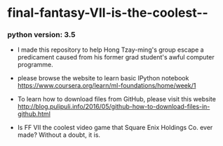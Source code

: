 # final-fantasy-VII-is-the-coolest--
### python version: 3.5
* I made this repository to help Hong Tzay-ming's group escape a predicament caused from his former grad student's awful computer programme. 
* please browse the website to learn basic IPython notebook 
https://www.coursera.org/learn/ml-foundations/home/week/1

* To learn how to download files from GitHub, please visit this website
 http://blog.pulipuli.info/2016/05/github-how-to-download-files-in-github.html
* Is FF VII the coolest video game that Square Enix Holdings Co. ever made? Without a doubt, it is.
